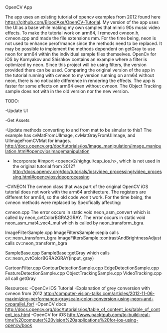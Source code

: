 OpenCV App

The app uses an existing tutorial of opencv examples from 2012 found here https://github.com/BloodAxe/OpenCV-Tutorial. My version of the app uses the UI as a base while making my own samples that mimic 90s music video effects. To make the tutorial work on arm64, I removed cvneon.h, cvneon.cpp and made the file extensions mm. For the time being, neon is not used to enhance perofrmance since the methods need to be replaced. It may be possible to implement the methods dependent on getGray to use neon for arm64 within the individual sample files themselves. OpenCv for iOS by Kornyakov and Shishkov contains an example where a filter is optimized by neon. Since this project will be using filters, the version provided there can be used. Comparing the original version of the app in the tutorial running with cvneon to my version running on arm64 without neon, there is no noticable difference in rendering the effects. The app is faster for some effects on arm64 even without cvneon. The Object Tracking sample does not with in the old version nor the new version. 

TODO:

-Update UI 

-Get Assets 

-Update methods converting to and from mat to be simular to this? The example has cvMatFromUIImage, cvMatGrayFromUIImage, and UIImageFromCVMat for images. 
	http://docs.opencv.org/doc/tutorials/ios/image_manipulation/image_manipulation.html#opencviosimagemanipulation

- Incorporate #import <opencv2/highgui/cap_ios.h>, which is not used in the original tutorial from 2012? 
	http://docs.opencv.org/doc/tutorials/ios/video_processing/video_processing.html#opencviosvideoprocessing

-CVNEON 
The cvneon class that was part of the original OpenCV iOS tutorial does not work with the arm64 architecture. The registers are different for arm64, so the old code won't work. For the time being, the cvneon methods were replaced by Specfically affecting: 

cvneon.cpp
	The error occurs in static void neon_asm_convert which is called by neon_cvtColorBGRA2GRAY.
	The error occurs in static void neon_asm_mat4_vec4_mul which is called by neon_transform_bgra. 

ImageFilterSample.cpp 
	ImageFiltersSample::sepia calls cv::neon_transform_bgra	
	ImageFiltersSample::contrastAndBrightnessAdjust calls cv::neon_transform_bgra	

SampleBase.cpp
	SampleBase::getGray which calls cv::neon_cvtColorBGRA2GRAY(input, gray)

CartoonFilter.cpp
ContourDetectionSample.cpp
EdgeDetectionSample.cpp
FeatureDetectionSample.cpp
ObjectTrackingSample.cpp
VideoTracking.cpp
	all call getGray

Resources:
	-OpenCv iOS Tutorial
	-Explanation of grey conversion with cvneon from 2012
	http://computer-vision-talks.com/articles/2012-11-06-maximizing-performance-grayscale-color-conversion-using-neon-and-cvparallel_for/
	-OpenCV docs 
	http://docs.opencv.org/doc/tutorials/ios/table_of_content_ios/table_of_content_ios.html
	-OpenCV for iOS 
	http://www.packtpub.com/to-build-real-time%20computer%20vision%20applications%20for-ios-using-opencv/book
